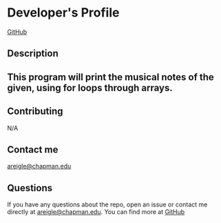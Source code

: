 
# Developer's Profile
[GitHub](https://github.com/reigletheaters/CPSC298/blob/main/Musical_Notes2.0/main.cpp)

## Description 
This program will print the musical notes of the given, using for loops through arrays.
------------------

## Contributing 
N/A

## Contact me
areigle@chapman.edu 

## Questions 
If you have any questions about the repo, open an issue or contact me directly
at areigle@chapman.edu. You can find more at [GitHub](https://github.com/reigletheaters/CPSC298/blob/main/Musical_Notes2.0/main.cpp)
        